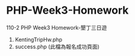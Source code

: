 # PHP-Week3-Homework
110-2 PHP Week3 Homework-墾丁三日遊
1. KentingTripHw.php
2. success.php (此檔為報名成功頁面)
